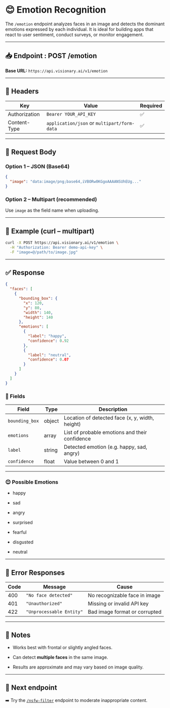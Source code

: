 # 😊 Emotion Recognition

The `/emotion` endpoint analyzes faces in an image and detects the dominant emotions expressed by each individual. It is ideal for building apps that react to user sentiment, conduct surveys, or monitor engagement.

---

## 📥 Endpoint : POST /emotion

**Base URL:** `https://api.visionary.ai/v1/emotion`

---

## 🔐 Headers
  
| Key             | Value                                       | Required |
|-----------------|---------------------------------------------|----------|
| Authorization   | `Bearer YOUR_API_KEY`                       | ✅       |
| Content-Type    | `application/json` or `multipart/form-data` | ✅       |

---

## 📸 Request Body

### Option 1 – JSON (Base64)

```json
{
  "image": "data:image/png;base64,iVBORw0KGgoAAAANSUhEUg..."
}
```

### Option 2 – Multipart (recommended)

Use `image` as the field name when uploading.

---

## 🧪 Example (curl – multipart)

```bash
curl -X POST https://api.visionary.ai/v1/emotion \
  -H "Authorization: Bearer demo-api-key" \
  -F "image=@/path/to/image.jpg"
```

---

## ✅ Response

```json
{
  "faces": [
    {
      "bounding_box": {
        "x": 120,
        "y": 80,
        "width": 140,
        "height": 140
      },
      "emotions": [
        {
          "label": "happy",
          "confidence": 0.92
        },
        {
          "label": "neutral",
          "confidence": 0.07
        }
      ]
    }
  ]
}
```

### 🧠 Fields

| Field          | Type     | Description                                     |
| -------------- | -------- | ----------------------------------------------- |
| `bounding_box` | object   | Location of detected face (x, y, width, height) |
| `emotions`     | array    | List of probable emotions and their confidence  |
| `label`        | string   | Detected emotion (e.g. happy, sad, angry)       |
| `confidence`   | float    | Value between 0 and 1                           |

---

### 😊 Possible Emotions

- happy

- sad

- angry

- surprised

- fearful

- disgusted

- neutral

---

## 🚫 Error Responses

| Code | Message                | Cause                         |
| ---- | ---------------------- | ----------------------------- |
| 400  | `"No face detected"`     | No recognizable face in image |
| 401  | `"Unauthorized"`         | Missing or invalid API key    |
| 422  | `"Unprocessable Entity"` | Bad image format or corrupted |

---

## 📌 Notes

- Works best with frontal or slightly angled faces.

- Can detect **multiple faces** in the same image.

- Results are approximate and may vary based on image quality.

---

## 🔗 Next endpoint

➡️ Try the [`/nsfw-filter`](./nsfw-filter.md) endpoint to moderate inappropriate content.

